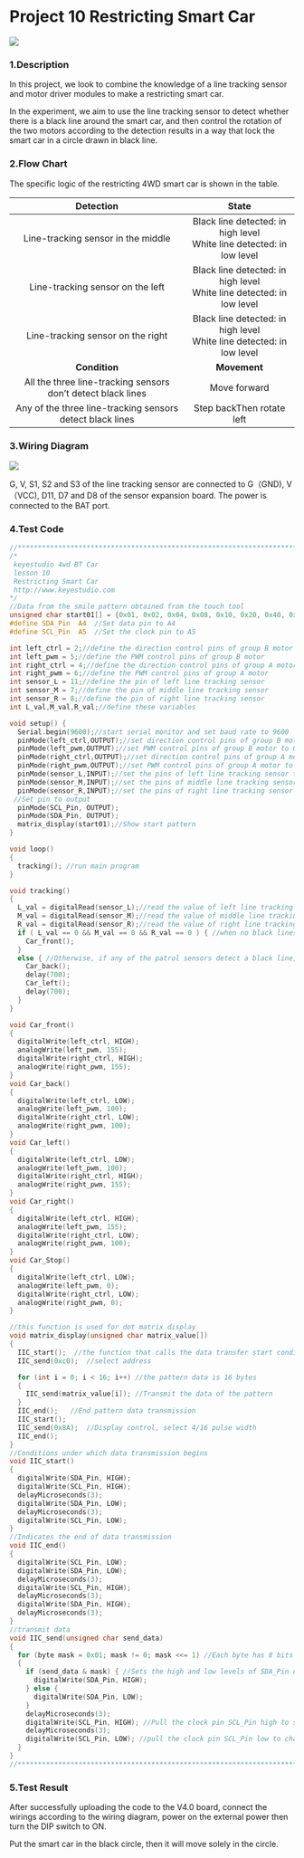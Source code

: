 # Project 10 Restricting Smart Car

![](/media/644a1976bf17a6b64e0aed1a7240ff1e.jpeg)

### **1.Description**

In this project, we look to combine the knowledge of a line tracking sensor and motor driver modules to make a restricting smart car. 

In the experiment, we aim to use the line tracking sensor to detect whether there is a black line around the smart car, and then control the rotation of the two motors according to the detection results in a way that lock the smart car in a circle drawn in black line.

### **2.Flow Chart**

The specific logic of the restricting 4WD smart car is shown in the table.

|                          Detection                           |                            State                             |
| :----------------------------------------------------------: | :----------------------------------------------------------: |
|              Line-tracking sensor in the middle              | Black line detected: in high level<br />White line detected: in low level |
|               Line-tracking sensor on the left               | Black line detected: in high level<br />White line detected: in low level |
|              Line-tracking sensor on the right               | Black line detected: in high level<br />White line detected: in low level |
|                        **Condition**                         |                         **Movement**                         |
| All the three line-tracking sensors don’t detect black lines |                         Move forward                         |
|  Any of the three line-tracking sensors detect black lines   |                  Step backThen rotate left                   |



### **3.Wiring Diagram**

![](/media/88422b5f1464ad447e28ccbb8c39a8d4.png)

G, V, S1, S2 and S3 of the line tracking sensor are connected to G（GND), V（VCC), D11, D7 and D8 of the sensor expansion board. The power is connected to the BAT port.



### **4.Test Code**

```c
//*************************************************************************
/*
 keyestudio 4wd BT Car
 lesson 10
 Restricting Smart Car
 http://www.keyestudio.com
*/ 
//Data from the smile pattern obtained from the touch tool
unsigned char start01[] = {0x01, 0x02, 0x04, 0x08, 0x10, 0x20, 0x40, 0x80, 0x80, 0x40, 0x20, 0x10, 0x08, 0x04, 0x02, 0x01};
#define SDA_Pin  A4  //Set data pin to A4
#define SCL_Pin  A5  //Set the clock pin to A5

int left_ctrl = 2;//define the direction control pins of group B motor
int left_pwm = 5;//define the PWM control pins of group B motor
int right_ctrl = 4;//define the direction control pins of group A motor
int right_pwm = 6;//define the PWM control pins of group A motor
int sensor_L = 11;//define the pin of left line tracking sensor
int sensor_M = 7;//define the pin of middle line tracking sensor
int sensor_R = 8;//define the pin of right line tracking sensor
int L_val,M_val,R_val;//define these variables

void setup() {
  Serial.begin(9600);//start serial monitor and set baud rate to 9600
  pinMode(left_ctrl,OUTPUT);//set direction control pins of group B motor to OUTPUT
  pinMode(left_pwm,OUTPUT);//set PWM control pins of group B motor to OUTPUT
  pinMode(right_ctrl,OUTPUT);//set direction control pins of group A motor to OUTPUT
  pinMode(right_pwm,OUTPUT);//set PWM control pins of group A motor to OUTPUT
  pinMode(sensor_L,INPUT);//set the pins of left line tracking sensor to INPUT
  pinMode(sensor_M,INPUT);//set the pins of middle line tracking sensor to INPUT
  pinMode(sensor_R,INPUT);//set the pins of right line tracking sensor to INPUT
 //Set pin to output
  pinMode(SCL_Pin, OUTPUT);
  pinMode(SDA_Pin, OUTPUT);
  matrix_display(start01);//Show start pattern
}

void loop() 
{
  tracking(); //run main program
}

void tracking()
{
  L_val = digitalRead(sensor_L);//read the value of left line tracking sensor
  M_val = digitalRead(sensor_M);//read the value of middle line tracking sensor
  R_val = digitalRead(sensor_R);//read the value of right line tracking sensor
  if ( L_val == 0 && M_val == 0 && R_val == 0 ) { //when no black lines are detected，turtle car forward
    Car_front();
  }
  else { //Otherwise, if any of the patrol sensors detect a black line, back up and turn left
    Car_back();
    delay(700);
    Car_left();
    delay(700);
  }
}

void Car_front()
{
  digitalWrite(left_ctrl, HIGH);
  analogWrite(left_pwm, 155);
  digitalWrite(right_ctrl, HIGH);
  analogWrite(right_pwm, 155);
}
void Car_back()
{
  digitalWrite(left_ctrl, LOW);
  analogWrite(left_pwm, 100);
  digitalWrite(right_ctrl, LOW);
  analogWrite(right_pwm, 100);
}
void Car_left()
{
  digitalWrite(left_ctrl, LOW);
  analogWrite(left_pwm, 100);  
  digitalWrite(right_ctrl, HIGH);
  analogWrite(right_pwm, 155);
}
void Car_right()
{
  digitalWrite(left_ctrl, HIGH);
  analogWrite(left_pwm, 155);
  digitalWrite(right_ctrl, LOW);
  analogWrite(right_pwm, 100);
}
void Car_Stop()
{
  digitalWrite(left_ctrl, LOW);
  analogWrite(left_pwm, 0);
  digitalWrite(right_ctrl, LOW);
  analogWrite(right_pwm, 0);
}

//this function is used for dot matrix display
void matrix_display(unsigned char matrix_value[])
{
  IIC_start();  //the function that calls the data transfer start condition
  IIC_send(0xc0);  //select address

  for (int i = 0; i < 16; i++) //the pattern data is 16 bytes
  {
    IIC_send(matrix_value[i]); //Transmit the data of the pattern
  }
  IIC_end();   //End pattern data transmission
  IIC_start();
  IIC_send(0x8A);  //Display control, select 4/16 pulse width
  IIC_end();
}
//Conditions under which data transmission begins
void IIC_start()
{
  digitalWrite(SDA_Pin, HIGH);
  digitalWrite(SCL_Pin, HIGH);
  delayMicroseconds(3);
  digitalWrite(SDA_Pin, LOW);
  delayMicroseconds(3);
  digitalWrite(SCL_Pin, LOW);
}
//Indicates the end of data transmission
void IIC_end()
{
  digitalWrite(SCL_Pin, LOW);
  digitalWrite(SDA_Pin, LOW);
  delayMicroseconds(3);
  digitalWrite(SCL_Pin, HIGH);
  delayMicroseconds(3);
  digitalWrite(SDA_Pin, HIGH);
  delayMicroseconds(3);
}
//transmit data
void IIC_send(unsigned char send_data)
{
  for (byte mask = 0x01; mask != 0; mask <<= 1) //Each byte has 8 bits and is checked bit by bit starting at the lowest level
  {
    if (send_data & mask) { //Sets the high and low levels of SDA_Pin depending on whether each bit of the byte is a 1 or a 0
      digitalWrite(SDA_Pin, HIGH);
    } else {
      digitalWrite(SDA_Pin, LOW);
    }
    delayMicroseconds(3);
    digitalWrite(SCL_Pin, HIGH); //Pull the clock pin SCL_Pin high to stop data transmission
    delayMicroseconds(3);
    digitalWrite(SCL_Pin, LOW); //pull the clock pin SCL_Pin low to change the SIGNAL of SDA 
  }
}
//*************************************************************************
```



### **5.Test Result**

After successfully uploading the code to the V4.0 board, connect the wirings according to the wiring diagram, power on the external power then turn the DIP switch to ON. 

Put the smart car in the black circle, then it will move solely in the circle.



